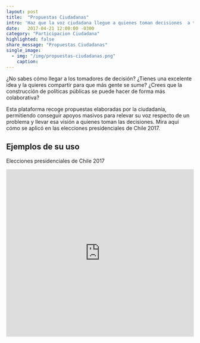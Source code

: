 ```yaml
---
layout: post
title:  "Propuestas Ciudadanas"
intro: 'Haz que la voz ciudadana llegue a quienes toman decisiones  a través de propuestas digitales y públicas.'
date:   2017-04-21 12:00:00 -0300
category: "Participacion Ciudadana"
highlighted: false
share_message: "Propuestas Ciudadanas"
single_image:
  - img: "/img/propuestas-ciudadanas.png"
    caption:
---
```

¿No sabes cómo llegar a los tomadores de decisión? ¿Tienes una excelente idea y la quieres compartir para que más gente se sume? ¿Crees que la construcción de políticas públicas se puede hacer de forma más colaborativa?

Esta plataforma recoge propuestas elaboradas por la ciudadanía, permitiendo conseguir apoyos masivos para relevar su voz respecto de un problema y llevar esa visión a quienes toman las decisiones. Mira aquí cómo se aplicó en las elecciones presidenciales de Chile 2017.

## Ejemplos de su  uso
Elecciones presidenciales de Chile 2017
<iframe width="100%" height="450" src="https://www.youtube.com/embed/UKcVJ-bfr44?rel=0&amp;showinfo=0" frameborder="0" allow="autoplay; encrypted-media" allowfullscreen></iframe>
